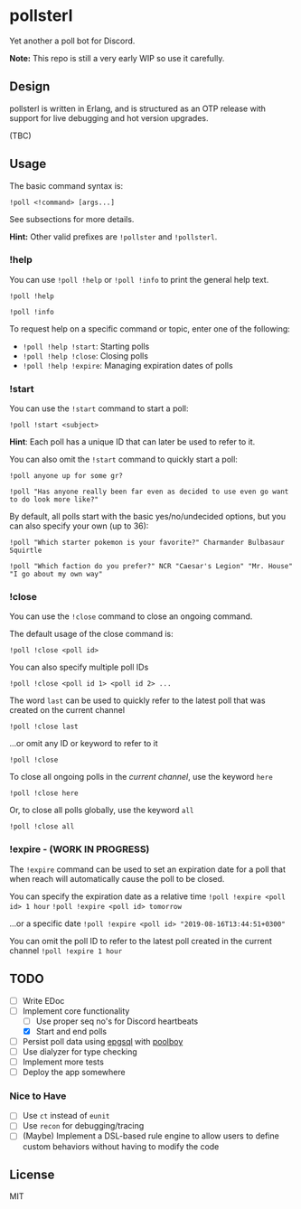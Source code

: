 # pollsterl
Yet another a poll bot for Discord.

**Note:** This repo is still a very early WIP so use it carefully.

## Design
pollsterl is written in Erlang, and is structured as an OTP release with support for live debugging and hot version upgrades.

(TBC)

## Usage
The basic command syntax is:

`!poll <!command> [args...]`

See subsections for more details.

**Hint:** Other valid prefixes are `!pollster` and `!pollsterl`.

### !help
You can use `!poll !help` or `!poll !info` to print the general help text.
```
!poll !help
```
```
!poll !info
```

To request help on a specific command or topic, enter one of the following:
- `!poll !help !start`: Starting polls
- `!poll !help !close`: Closing polls
- `!poll !help !expire`: Managing expiration dates of polls

### !start
You can use the `!start` command to start a poll:
```
!poll !start <subject>
```

**Hint**: Each poll has a unique ID that can later be used to refer to it.

You can also omit the `!start` command to quickly start a poll:
```
!poll anyone up for some gr?
```
```
!poll "Has anyone really been far even as decided to use even go want to do look more like?"
```

By default, all polls start with the basic yes/no/undecided options, but you can also specify your own (up to 36):

```
!poll "Which starter pokemon is your favorite?" Charmander Bulbasaur Squirtle
```
```
!poll "Which faction do you prefer?" NCR "Caesar's Legion" "Mr. House" "I go about my own way"
```

### !close
You can use the `!close` command to close an ongoing command.

The default usage of the close command is:
```
!poll !close <poll id>
```

You can also specify multiple poll IDs
```
!poll !close <poll id 1> <poll id 2> ...
```

The word `last` can be used to quickly refer to the latest poll that was created on the current channel
```
!poll !close last
```

...or omit any ID or keyword to refer to it
```
!poll !close
```

To close all ongoing polls in the *current channel*, use the keyword `here`
```
!poll !close here
```

Or, to close all polls globally, use the keyword `all`
```
!poll !close all
```

### !expire - (WORK IN PROGRESS)
The `!expire` command can be used to set an expiration date for a poll that when reach will automatically cause the poll to be closed.

You can specify the expiration date as a relative time
`!poll !expire <poll id> 1 hour`
`!poll !expire <poll id> tomorrow`

...or a specific date
`!poll !expire <poll id> "2019-08-16T13:44:51+0300"`

You can omit the poll ID to refer to the latest poll created in the current channel
`!poll !expire 1 hour`


## TODO
- [ ] Write EDoc
- [ ] Implement core functionality
    - [ ] Use proper seq no's for Discord heartbeats
    - [x] Start and end polls
- [ ] Persist poll data using [epgsql](https://github.com/epgsql/epgsql) with [poolboy](https://github.com/devinus/poolboy)
- [ ] Use dialyzer for type checking
- [ ] Implement more tests
- [ ] Deploy the app somewhere

### Nice to Have
- [ ] Use `ct` instead of `eunit`
- [ ] Use `recon` for debugging/tracing
- [ ] (Maybe) Implement a DSL-based rule engine to allow users to define custom behaviors without having to modify the code

## License
MIT
